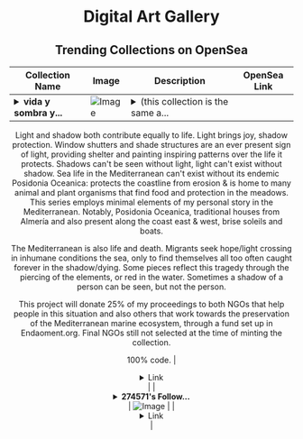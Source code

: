 <div align="center">

# Digital Art Gallery

## Trending Collections on OpenSea

| Collection Name                       | Image                                                                                     | Description                       | OpenSea Link                                                                                          |
|---------------------------------------|-------------------------------------------------------------------------------------------|-----------------------------------|--------------------------------------------------------------------------------------------------------|
| **<details><summary>vida y sombra y...</summary>vida y sombra y luz y muerte - ext</details>** | ![Image](https://i.seadn.io/s/raw/files/5777405733ee8c4309eabb7a50cb706f.jpg?w=500&auto=format?w=200&auto=format) | <details><summary>(this collection is the same a...</summary>(this collection is the same as "vida y sombra y luz y muerte", a different set of pieces that were part of the original artwork, just created as a new collection to allow for direct mint of the pieces, vs. random mint in the 1st time the pieces where released)

Light and shadow both contribute equally to life. Light brings joy, shadow protection. Window shutters and shade structures are an ever present sign of light, providing shelter and painting inspiring patterns over the life it protects. Shadows can't be seen without light, light can't exist without shadow. Sea life in the Mediterranean can't exist without its endemic Posidonia Oceanica: protects the coastline from erosion & is home to many animal and plant organisms that find food and protection in the meadows. This series employs minimal elements of my personal story in the Mediterranean. Notably, Posidonia Oceanica, traditional houses from Almería and also present along the coast east & west, brise soleils and boats.

The Mediterranean is also life and death. Migrants seek hope/light crossing in inhumane conditions the sea, only to find themselves all too often caught forever in the shadow/dying. Some pieces reflect this tragedy through the piercing of the elements, or red in the water. Sometimes a shadow of a person can be seen, but not the person.

This project will donate 25% of my proceedings to both NGOs that help people in this situation and also others that work towards the preservation of the Mediterranean marine ecosystem, through a fund set up in Endaoment.org. Final NGOs still not selected at the time of minting the collection.

100% code.</details> | <details><summary>Link</summary>[vida y sombra y luz y muerte - ext](https://opensea.io/collection/vida-y-sombra-y-luz-y-muerte-ext)</details> |
| **<details><summary>274571's Follow...</summary>274571's Follower</details>** | ![Image](https://i.seadn.io/s/raw/files/19f9f090920392cc3650cbdf4361755b.png?w=500&auto=format?w=200&auto=format) |  | <details><summary>Link</summary>[274571's Follower](https://opensea.io/collection/274571-s-follower)</details> |

</div>